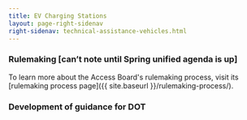 ```yaml
---
title: EV Charging Stations
layout: page-right-sidenav
right-sidenav: technical-assistance-vehicles.html
---
```

### Rulemaking [can’t note until Spring unified agenda is up] 

To learn more about the Access Board's rulemaking process, visit its [rulemaking process page]({{ site.baseurl }}/rulemaking-process/).

### Development of guidance for DOT  

